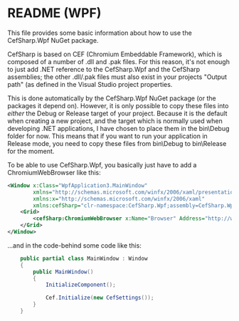 # README (WPF)

This file provides some basic information about how to use the CefSharp.Wpf NuGet package.

CefSharp is based on CEF (Chromium Embeddable Framework), which is composed of a number of .dll and .pak files. For this reason, it's not enough to just add .NET reference to the CefSharp.Wpf and the CefSharp assemblies; the other .dll/.pak files must also exist in your projects "Output path" (as defined in the  Visual Studio project properties.

This is done automatically by the CefSharp.Wpf NuGet package (or the packages it depend on). However, it is only possible to copy these files into *either* the Debug or Release target of your project. Because it is the default when creating a new project, and the target which is normally used when developing .NET applications, I have chosen to place them in the bin\Debug folder for now. This means that if you want to run your application in Release mode, you need to copy these files from bin\Debug to bin\Release for the moment.

To be able to use CefSharp.Wpf, you basically just have to add a ChromiumWebBrowser like this:

``` xml
<Window x:Class="WpfApplication3.MainWindow"
        xmlns="http://schemas.microsoft.com/winfx/2006/xaml/presentation"
        xmlns:x="http://schemas.microsoft.com/winfx/2006/xaml"
        xmlns:cefSharp="clr-namespace:CefSharp.Wpf;assembly=CefSharp.Wpf" Title="MainWindow" Height="350" Width="525">
    <Grid>
        <cefSharp:ChromiumWebBrowser x:Name="Browser" Address="http://www.google.com.au" />
    </Grid>
</Window>
```

...and in the code-behind some code like this:

``` csharp
    public partial class MainWindow : Window
    {
        public MainWindow()
        {
            InitializeComponent();

            Cef.Initialize(new CefSettings());
        }
    }
```
